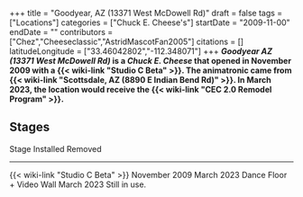 +++
title = "Goodyear, AZ (13371 West McDowell Rd)"
draft = false
tags = ["Locations"]
categories = ["Chuck E. Cheese's"]
startDate = "2009-11-00"
endDate = ""
contributors = ["Chez","Cheeseclassic","AstridMascotFan2005"]
citations = []
latitudeLongitude = ["33.46042802","-112.348071"]
+++
***Goodyear AZ (13371 West McDowell Rd)* is a *Chuck E. Cheese* that opened in November 2009 with a {{< wiki-link "Studio C Beta" >}}. The animatronic came from {{< wiki-link "Scottsdale, AZ (8890 E Indian Bend Rd)" >}}. In March 2023, the location would receive the {{< wiki-link "CEC 2.0 Remodel Program" >}}.**

## Stages

  Stage                                   Installed       Removed
  --------------------------------------- --------------- ---------------
  {{< wiki-link "Studio C Beta" >}}   November 2009   March 2023
  Dance Floor + Video Wall                March 2023      Still in use.
